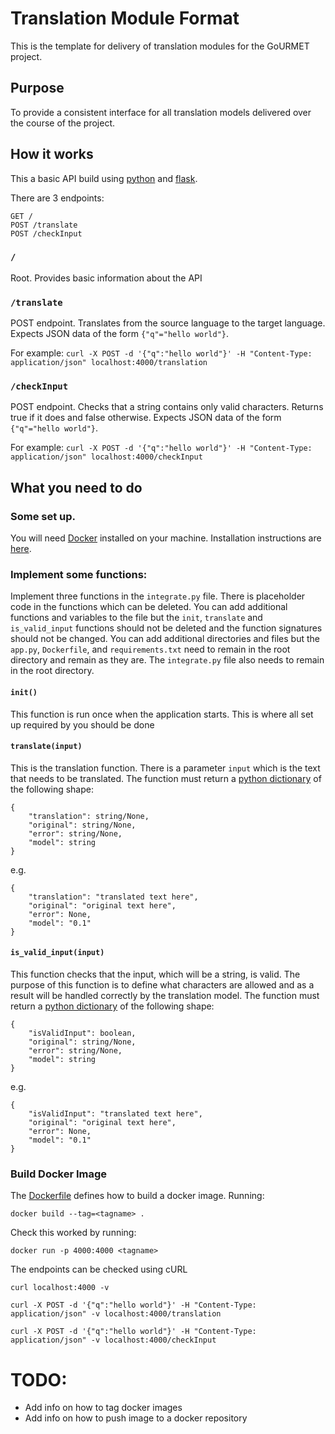 # Translation Module Format

This is the template for delivery of translation modules for the GoURMET project.

## Purpose

To provide a consistent interface for all translation models delivered over the course of the project.

## How it works

This a basic API build using [python](https://www.python.org/) and [flask](http://flask.pocoo.org/).

There are 3 endpoints:

```
GET /
POST /translate
POST /checkInput
```

### `/`

Root. Provides basic information about the API

### `/translate`

POST endpoint. Translates from the source language to the target language. Expects JSON data of the form `{"q"="hello world"}`.

For example: `curl -X POST -d '{"q":"hello world"}' -H "Content-Type: application/json" localhost:4000/translation`

### `/checkInput`

POST endpoint. Checks that a string contains only valid characters. Returns true if it does and false otherwise. Expects JSON data of the form `{"q"="hello world"}`.

For example: `curl -X POST -d '{"q":"hello world"}' -H "Content-Type: application/json" localhost:4000/checkInput`

## What you need to do

### Some set up.

You will need [Docker](https://www.docker.com/) installed on your machine. Installation instructions are [here](https://docs.docker.com/install/).

### Implement some functions:

Implement three functions in the `integrate.py` file. There is placeholder code in the functions which can be deleted. You can add additional functions and variables to the file but the `init`, `translate` and `is_valid_input` functions should not be deleted and the function signatures should not be changed. You can add additional directories and files but the `app.py`, `Dockerfile`, and `requirements.txt` need to remain in the root directory and remain as they are. The `integrate.py` file also needs to remain in the root directory.

#### `init()`

This function is run once when the application starts. This is where all set up required by you should be done

#### `translate(input)`

This is the translation function. There is a parameter `input` which is the text that needs to be translated. The function must return a [python dictionary](https://docs.python.org/3.7/tutorial/datastructures.html#dictionaries) of the following shape:

```
{
    "translation": string/None,
    "original": string/None,
    "error": string/None,
    "model": string
}
```

e.g.

```
{
    "translation": "translated text here",
    "original": "original text here",
    "error": None,
    "model": "0.1"
}
```

#### `is_valid_input(input)`

This function checks that the input, which will be a string, is valid. The purpose of this function is to define what characters are allowed and as a result will be handled correctly by the translation model. The function must return a [python dictionary](https://docs.python.org/3.7/tutorial/datastructures.html#dictionaries) of the following shape:

```
{
    "isValidInput": boolean,
    "original": string/None,
    "error": string/None,
    "model": string
}
```

e.g.

```
{
    "isValidInput": "translated text here",
    "original": "original text here",
    "error": None,
    "model": "0.1"
}
```

### Build Docker Image

The [Dockerfile](./Dockerfile) defines how to build a docker image. Running:

```
docker build --tag=<tagname> .
```

Check this worked by running:

```
docker run -p 4000:4000 <tagname>
```

The endpoints can be checked using cURL

```
curl localhost:4000 -v

curl -X POST -d '{"q":"hello world"}' -H "Content-Type: application/json" -v localhost:4000/translation

curl -X POST -d '{"q":"hello world"}' -H "Content-Type: application/json" -v localhost:4000/checkInput
```

# TODO:

- Add info on how to tag docker images
- Add info on how to push image to a docker repository
